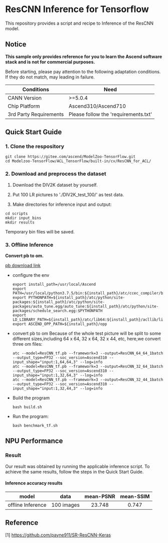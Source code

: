 

# ResCNN Inference for Tensorflow 

This repository provides a script and recipe to Inference of the ResCNN model.

## Notice
**This sample only provides reference for you to learn the Ascend software stack and is not for commercial purposes.**

Before starting, please pay attention to the following adaptation conditions. If they do not match, may leading in failure.

| Conditions | Need |
| --- | --- |
| CANN Version | >=5.0.4 |
| Chip Platform| Ascend310/Ascend710 |
| 3rd Party Requirements| Please follow the 'requirements.txt' |

## Quick Start Guide

### 1. Clone the respository

```shell
git clone https://gitee.com/ascend/ModelZoo-TensorFlow.git
cd Modelzoo-TensorFlow/ACL_TensorFlow/built-in/cv/ResCNN_for_ACL/
```

### 2. Download and preprocess the dataset

1. Download the DIV2K dataset by yourself. 

2. Put 100 LR pictures to './DIV2K_test_100/' as test data.

3. Make directories for inference input and output:
```
cd scripts
mkdir input_bins
mkdir results
```
   Temporary bin files will be saved.


### 3. Offline Inference

**Convert pb to om.**

  [pb download link](https://modelzoo-train-atc.obs.cn-north-4.myhuaweicloud.com/003_Atc_Models/modelzoo/Official/cv/ResCNN_for_ACL.zip)

- configure the env

  ```
  export install_path=/usr/local/Ascend
  export PATH=/usr/local/python3.7.5/bin:${install_path}/atc/ccec_compiler/bin:${install_path}/atc/bin:$PATH
  export PYTHONPATH=${install_path}/atc/python/site-packages:${install_path}/atc/python/site-packages/auto_tune.egg/auto_tune:${install_path}/atc/python/site-packages/schedule_search.egg:$PYTHONPATH
  export LD_LIBRARY_PATH=${install_path}/atc/lib64:${install_path}/acllib/lib64:$LD_LIBRARY_PATH
  export ASCEND_OPP_PATH=${install_path}/opp
  ```

- convert pb to om
  Because of the whole test picture will be split to some different sizes,including 64 x 64, 32 x 64, 32 x 44, etc, here,we convert three om files:

  ```
  atc --model=ResCNN_tf.pb --framework=3 --output=ResCNN_64_64_1batch --output_type=FP32 --soc_version=Ascend310 --input_shape="input:1,64,64,3" --log=info
  atc --model=ResCNN_tf.pb --framework=3 --output=ResCNN_32_64_1batch --output_type=FP32 --soc_version=Ascend310 --input_shape="input:1,32,64,3" --log=info
  atc --model=ResCNN_tf.pb --framework=3 --output=ResCNN_32_44_1batch --output_type=FP32 --soc_version=Ascend310 --input_shape="input:1,32,44,3" --log=info
  ```

- Build the program

  ```
  bash build.sh
  ```

- Run the program:

  ```
  bash benchmark_tf.sh
  ```

## NPU Performance
### Result

Our result was obtained by running the applicable inference script. To achieve the same results, follow the steps in the Quick Start Guide.

#### Inference accuracy results

|       model       | data  |    mean-PSNR    | mean-SSIM|
| :---------------: | :-------: | :-------------: |:-------------:|
| offline Inference | 100 images | 23.748 |0.747|


## Reference
[1] https://github.com/payne911/SR-ResCNN-Keras

